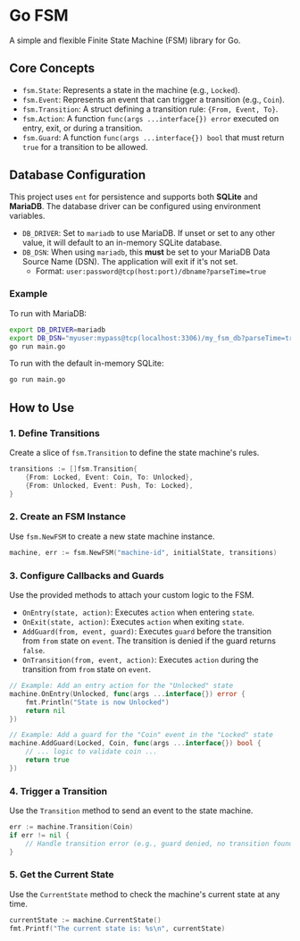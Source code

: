 # Go FSM

A simple and flexible Finite State Machine (FSM) library for Go.

## Core Concepts

-   `fsm.State`: Represents a state in the machine (e.g., `Locked`).
-   `fsm.Event`: Represents an event that can trigger a transition (e.g., `Coin`).
-   `fsm.Transition`: A struct defining a transition rule: `{From, Event, To}`.
-   `fsm.Action`: A function `func(args ...interface{}) error` executed on entry, exit, or during a transition.
-   `fsm.Guard`: A function `func(args ...interface{}) bool` that must return `true` for a transition to be allowed.

## Database Configuration

This project uses `ent` for persistence and supports both **SQLite** and **MariaDB**. The database driver can be configured using environment variables.

-   `DB_DRIVER`: Set to `mariadb` to use MariaDB. If unset or set to any other value, it will default to an in-memory SQLite database.
-   `DB_DSN`: When using `mariadb`, this **must** be set to your MariaDB Data Source Name (DSN). The application will exit if it's not set.
    -   Format: `user:password@tcp(host:port)/dbname?parseTime=true`

### Example

To run with MariaDB:

```sh
export DB_DRIVER=mariadb
export DB_DSN="myuser:mypass@tcp(localhost:3306)/my_fsm_db?parseTime=true"
go run main.go
```

To run with the default in-memory SQLite:

```sh
go run main.go
```

## How to Use

### 1. Define Transitions

Create a slice of `fsm.Transition` to define the state machine's rules.

```go
transitions := []fsm.Transition{
    {From: Locked, Event: Coin, To: Unlocked},
    {From: Unlocked, Event: Push, To: Locked},
}
```

### 2. Create an FSM Instance

Use `fsm.NewFSM` to create a new state machine instance.

```go
machine, err := fsm.NewFSM("machine-id", initialState, transitions)
```

### 3. Configure Callbacks and Guards

Use the provided methods to attach your custom logic to the FSM.

-   `OnEntry(state, action)`: Executes `action` when entering `state`.
-   `OnExit(state, action)`: Executes `action` when exiting `state`.
-   `AddGuard(from, event, guard)`: Executes `guard` before the transition from `from` state on `event`. The transition is denied if the guard returns `false`.
-   `OnTransition(from, event, action)`: Executes `action` during the transition from `from` state on `event`.

```go
// Example: Add an entry action for the "Unlocked" state
machine.OnEntry(Unlocked, func(args ...interface{}) error {
    fmt.Println("State is now Unlocked")
    return nil
})

// Example: Add a guard for the "Coin" event in the "Locked" state
machine.AddGuard(Locked, Coin, func(args ...interface{}) bool {
    // ... logic to validate coin ...
    return true
})
```

### 4. Trigger a Transition

Use the `Transition` method to send an event to the state machine.

```go
err := machine.Transition(Coin)
if err != nil {
    // Handle transition error (e.g., guard denied, no transition found)
}
```

### 5. Get the Current State

Use the `CurrentState` method to check the machine's current state at any time.

```go
currentState := machine.CurrentState()
fmt.Printf("The current state is: %s\n", currentState)
